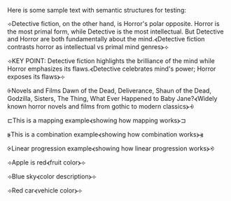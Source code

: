 Here is some sample text with semantic structures for testing:

⟢Detective fiction, on the other hand, is Horror's polar opposite. Horror is the most primal form, while Detective is the most intellectual. But Detective and Horror are both fundamentally about the mind.⦓Detective fiction contrasts horror as intellectual vs primal mind genres⦔⟣

⟢KEY POINT: Detective fiction highlights the brilliance of the mind while Horror emphasizes its flaws.⦓Detective celebrates mind's power; Horror exposes its flaws⦔⟣

⨭Novels and Films Dawn of the Dead, Deliverance, Shaun of the Dead, Godzilla, Sisters, The Thing, What Ever Happened to Baby Jane?⦓Widely known horror novels and films from gothic to modern classics⦔⨮

⊏This is a mapping example⦓showing how mapping works⦔⊐

⦕This is a combination example⦓showing how combination works⦔⦖

⨴Linear progression example⦓showing how linear progression works⦔⨵

⟢Apple is red⦓fruit color⦔⟣

⟢Blue sky⦓color description⦔⟣

⟢Red car⦓vehicle color⦔⟣
